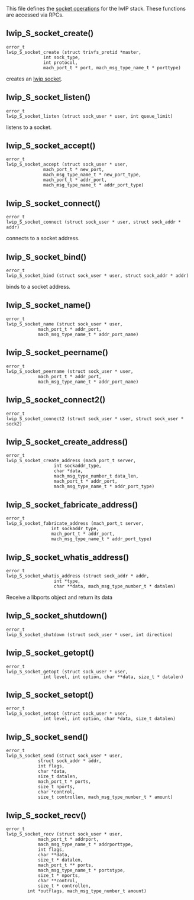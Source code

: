 This file defines the [socket operations](https://www.nongnu.org/lwip/2_1_x/group__socket.html) for the lwIP stack. These functions are accessed via RPCs.

## lwip_S_socket_create() ##

    error_t
    lwip_S_socket_create (struct trivfs_protid *master,
    		      int sock_type,
    		      int protocol,
    		      mach_port_t * port, mach_msg_type_name_t * porttype)
creates an [lwip socket](https://www.nongnu.org/lwip/2_1_x/group__socket.html#ga862d8f4070c66dddb979540ce9ba6a83).

## lwip_S_socket_listen() ##

    error_t
    lwip_S_socket_listen (struct sock_user * user, int queue_limit)
listens to a socket.

## lwip_S_socket_accept() ##

    error_t
    lwip_S_socket_accept (struct sock_user * user,
    		      mach_port_t * new_port,
    		      mach_msg_type_name_t * new_port_type,
    		      mach_port_t * addr_port,
    		      mach_msg_type_name_t * addr_port_type)

## lwip_S_socket_connect() ##

    error_t
    lwip_S_socket_connect (struct sock_user * user, struct sock_addr * addr)
connects to a socket address.

## lwip_S_socket_bind() ##

    error_t
    lwip_S_socket_bind (struct sock_user * user, struct sock_addr * addr)
binds to a socket address.

## lwip_S_socket_name() ##

    error_t
    lwip_S_socket_name (struct sock_user * user,
    		    mach_port_t * addr_port,
    		    mach_msg_type_name_t * addr_port_name)

## lwip_S_socket_peername() ##

    error_t
    lwip_S_socket_peername (struct sock_user * user,
    			mach_port_t * addr_port,
    			mach_msg_type_name_t * addr_port_name)

## lwip_S_socket_connect2() ##

    error_t
    lwip_S_socket_connect2 (struct sock_user * user, struct sock_user * sock2)

## lwip_S_socket_create_address() ##

    error_t
    lwip_S_socket_create_address (mach_port_t server,
    			      int sockaddr_type,
    			      char *data,
    			      mach_msg_type_number_t data_len,
    			      mach_port_t * addr_port,
    			      mach_msg_type_name_t * addr_port_type)

## lwip_S_socket_fabricate_address() ##

    error_t
    lwip_S_socket_fabricate_address (mach_port_t server,
    				 int sockaddr_type,
    				 mach_port_t * addr_port,
    				 mach_msg_type_name_t * addr_port_type)

## lwip_S_socket_whatis_address() ##

    error_t
    lwip_S_socket_whatis_address (struct sock_addr * addr,
    			      int *type,
    			      char **data, mach_msg_type_number_t * datalen)
Receive a libports object and return its data

## lwip_S_socket_shutdown() ##

    error_t
    lwip_S_socket_shutdown (struct sock_user * user, int direction)

## lwip_S_socket_getopt() ##

    error_t
    lwip_S_socket_getopt (struct sock_user * user,
    		      int level, int option, char **data, size_t * datalen)

## lwip_S_socket_setopt() ##

    error_t
    lwip_S_socket_setopt (struct sock_user * user,
    		      int level, int option, char *data, size_t datalen)

## lwip_S_socket_send() ##

    error_t
    lwip_S_socket_send (struct sock_user * user,
    		    struct sock_addr * addr,
    		    int flags,
    		    char *data,
    		    size_t datalen,
    		    mach_port_t * ports,
    		    size_t nports,
    		    char *control,
    		    size_t controllen, mach_msg_type_number_t * amount)

## lwip_S_socket_recv() ##

    error_t
    lwip_S_socket_recv (struct sock_user * user,
    		    mach_port_t * addrport,
    		    mach_msg_type_name_t * addrporttype,
    		    int flags,
    		    char **data,
    		    size_t * datalen,
    		    mach_port_t ** ports,
    		    mach_msg_type_name_t * portstype,
    		    size_t * nports,
    		    char **control,
    		    size_t * controllen,
 		    int *outflags, mach_msg_type_number_t amount)
